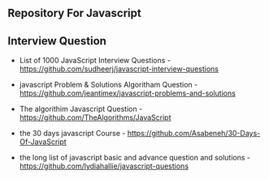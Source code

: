  ## Repository For Javascript

 ## Interview Question

* List of 1000 JavaScript Interview Questions - https://github.com/sudheerj/javascript-interview-questions

* javascript Problem & Solutions Algoritham Question - https://github.com/jeantimex/javascript-problems-and-solutions

* The algorithim Javascript Question - https://github.com/TheAlgorithms/JavaScript

* the 30 days javascript Course - https://github.com/Asabeneh/30-Days-Of-JavaScript

* the long list of javascript basic and advance question and solutions - https://github.com/lydiahallie/javascript-questions
